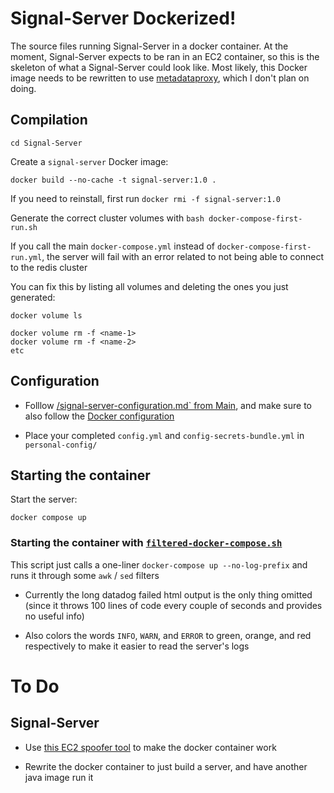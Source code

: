 # Signal-Server Dockerized!

The source files running Signal-Server in a docker container. At the moment, Signal-Server expects to be ran in an EC2 container, so this is the skeleton of what a Signal-Server could look like. Most likely, this Docker image needs to be rewritten to use [metadataproxy](https://github.com/lyft/metadataproxy), which I don't plan on doing.

## Compilation

`cd Signal-Server`

Create a `signal-server` Docker image:

```
docker build --no-cache -t signal-server:1.0 .
```

If you need to reinstall, first run `docker rmi -f signal-server:1.0`

Generate the correct cluster volumes with `bash docker-compose-first-run.sh`

If you call the main `docker-compose.yml` instead of `docker-compose-first-run.yml`, the server will fail with an error related to not being able to connect to the redis cluster

You can fix this by listing all volumes and deleting the ones you just generated:

```
docker volume ls

docker volume rm -f <name-1>
docker volume rm -f <name-2>
etc
```

## Configuration

- Folllow [/signal-server-configuration.md` from Main](https://github.com/jtof-dev/Signal-Server/blob/main/docs/signal-server-configuration.md), and make sure to also follow the [Docker configuration](https://github.com/jtof-dev/Signal-Server/blob/main/docs/signal-server-configuration.md#dockerized-signal-server-documentation)

- Place your completed `config.yml` and `config-secrets-bundle.yml` in `personal-config/`

## Starting the container

Start the server:

```
docker compose up
```

### Starting the container with [`filtered-docker-compose.sh`](filtered-docker-compose.sh)

This script just calls a one-liner `docker-compose up --no-log-prefix` and runs it through some `awk` / `sed` filters

- Currently the long datadog failed html output is the only thing omitted (since it throws 100 lines of code every couple of seconds and provides no useful info)

- Also colors the words `INFO`, `WARN`, and `ERROR` to green, orange, and red respectively to make it easier to read the server's logs

# To Do

## Signal-Server

- Use [this EC2 spoofer tool](https://github.com/lyft/metadataproxy) to make the docker container work

- Rewrite the docker container to just build a server, and have another java image run it
